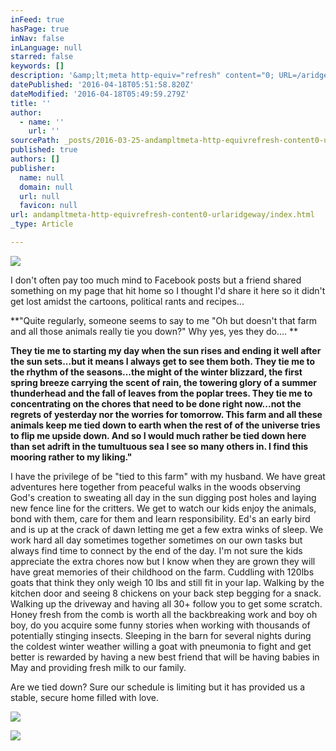 ```yaml
---
inFeed: true
hasPage: true
inNav: false
inLanguage: null
starred: false
keywords: []
description: '&amp;lt;meta http-equiv="refresh" content="0; URL=/aridgeway1?_fb_noscript=1" /&amp;gt;&amp;lt;meta http-equiv="X-Frame-Options" content="DENY" /&amp;gt;'
datePublished: '2016-04-18T05:51:58.820Z'
dateModified: '2016-04-18T05:49:59.279Z'
title: ''
author:
  - name: ''
    url: ''
sourcePath: _posts/2016-03-25-andampltmeta-http-equivrefresh-content0-urlaridgeway.md
published: true
authors: []
publisher:
  name: null
  domain: null
  url: null
  favicon: null
url: andampltmeta-http-equivrefresh-content0-urlaridgeway/index.html
_type: Article

---
```

![](https://the-grid-user-content.s3-us-west-2.amazonaws.com/7c43798d-a21e-482f-9780-58c5244a14fa.jpg)

I don't often pay too much mind to Facebook posts but a friend shared something on my page that hit home so I thought I'd share it here so it didn't get lost amidst the cartoons, political rants and recipes... 

**"Quite regularly, someone seems to say to me "Oh but doesn't that farm and all those animals really tie you down?" Why yes, yes they do.... **

**They tie me to starting my day when the sun rises and ending it well after the sun sets...but it means I always get to see them both. They tie me to the rhythm of the seasons...the might of the winter blizzard, the first spring breeze carrying the scent of rain, the towering glory of a summer thunderhead and the fall of leaves from the poplar trees. They tie me to concentrating on the chores that need to be done right now...not the regrets of yesterday nor the worries for tomorrow. This farm and all these animals keep me tied down to earth when the rest of of the universe tries to flip me upside down. And so I would much rather be tied down here than set adrift in the tumultuous sea I see so many others in. I find this mooring rather to my liking."**

I have the privilege of be "tied to this farm" with my husband. We have great adventures here together from peaceful walks in the woods observing God's creation to sweating all day in the sun digging post holes and laying new fence line for the critters. We get to watch our kids enjoy the animals, bond with them, care for them and learn responsibility. Ed's an early bird and is up at the crack of dawn letting me get a few extra winks of sleep. We work hard all day sometimes together sometimes on our own tasks but always find time to connect by the end of the day. I'm not sure the kids appreciate the extra chores now but I know when they are grown they will have great memories of their childhood on the farm. Cuddling with 120lbs goats that think they only weigh 10 lbs and still fit in your lap. Walking by the kitchen door and seeing 8 chickens on your back step begging for a snack. Walking up the driveway and having all 30+ follow you to get some scratch. Honey fresh from the comb is worth all the backbreaking work and boy oh boy, do you acquire some funny stories when working with thousands of potentially stinging insects. Sleeping in the barn for several nights during the coldest winter weather willing a goat with pneumonia to fight and get better is rewarded by having a new best friend that will be having babies in May and providing fresh milk to our family.

Are we tied down? Sure our schedule is limiting but it has provided us a stable, secure home filled with love.

![](https://the-grid-user-content.s3-us-west-2.amazonaws.com/b1512d11-48b9-446f-84d9-3f8e1f354dc2.jpg)

![](https://the-grid-user-content.s3-us-west-2.amazonaws.com/91f73f37-df5c-4e1b-94af-c0f21610a751.jpg)